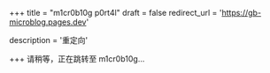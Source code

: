+++
title = "m1cr0b10g p0rt4l"
draft = false
redirect_url = 'https://gb-microblog.pages.dev'

description = '重定向'

+++
请稍等，正在跳转至 m1cr0b10g...
